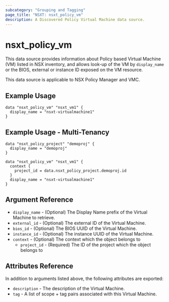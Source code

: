 ```yaml
---
subcategory: "Grouping and Tagging"
page_title: "NSXT: nsxt_policy_vm"
description: A Discovered Policy Virtual Machine data source.
---
```


# nsxt_policy_vm

This data source provides information about Policy based Virtual Machine (VM) listed in NSX inventory, and allows look-up of the VM by `display_name` or the BIOS, external or instance ID exposed on the VM resource.

This data source is applicable to NSX Policy Manager and VMC.

## Example Usage

```hcl
data "nsxt_policy_vm" "nsxt_vm1" {
  display_name = "nsxt-virtualmachine1"
}
```

## Example Usage - Multi-Tenancy

```hcl
data "nsxt_policy_project" "demoproj" {
  display_name = "demoproj"
}

data "nsxt_policy_vm" "nsxt_vm1" {
  context {
    project_id = data.nsxt_policy_project.demoproj.id
  }
  display_name = "nsxt-virtualmachine1"
}
```

## Argument Reference

* `display_name` - (Optional) The Display Name prefix of the Virtual Machine to retrieve.
* `external_id` - (Optional) The external ID of the Virtual Machine.
* `bios_id` - (Optional) The BIOS UUID of the Virtual Machine.
* `instance_id` - (Optional) The instance UUID of the Virtual Machine.
* `context` - (Optional) The context which the object belongs to
  * `project_id` - (Required) The ID of the project which the object belongs to

## Attributes Reference

In addition to arguments listed above, the following attributes are exported:

* `description` - The description of the Virtual Machine.
* `tag` - A list of scope + tag pairs associated with this Virtual Machine.
